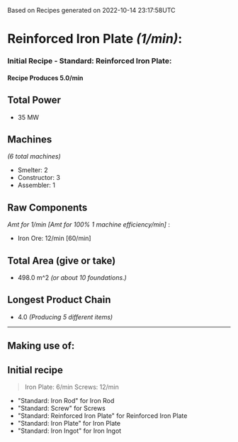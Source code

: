 Based on Recipes generated on 2022-10-14 23:17:58UTC
# Reinforced Iron Plate *(1/min)*:
### Initial Recipe - Standard: Reinforced Iron Plate:


#### Recipe Produces 5.0/min

## Total Power
*  35 MW

## Machines
*(6 total machines)*
* Smelter: 2
* Constructor: 3
* Assembler: 1

## Raw Components
*Amt for 1/min [Amt for 100% 1 machine efficiency/min]*
:
* Iron Ore: 12/min [60/min]

## Total Area (give or take)
*  498.0 m^2
*(or about 10 foundations.)*

## Longest Product Chain
*  4.0
*(Producing 5 different items)*


------

## Making use of:

## Initial recipe

> Iron Plate: 6/min
> Screws: 12/min

* "Standard: Iron Rod" for Iron Rod
* "Standard: Screw" for Screws
* "Standard: Reinforced Iron Plate" for Reinforced Iron Plate
* "Standard: Iron Plate" for Iron Plate
* "Standard: Iron Ingot" for Iron Ingot